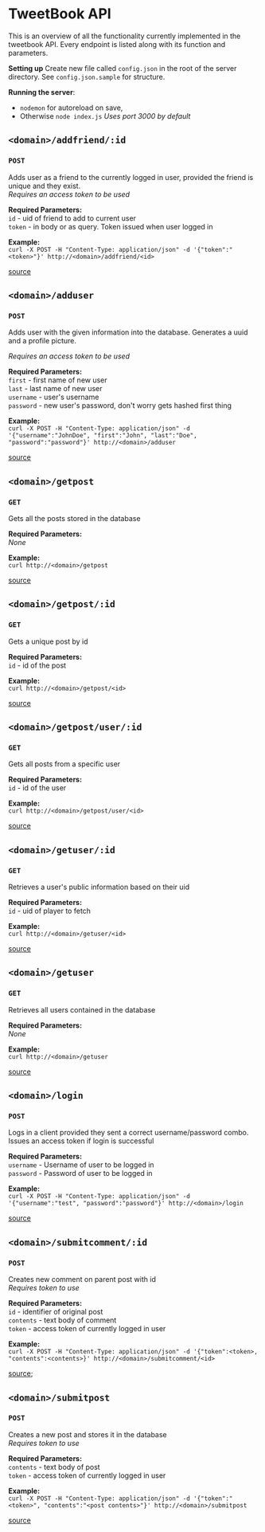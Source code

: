 # TweetBook API
This is an overview of all the functionality currently implemented in the tweetbook API. Every endpoint is listed along with its function and parameters.

**Setting up**
Create new file called `config.json` in the root of the server directory. See `config.json.sample` for structure.

**Running the server**: 
- `nodemon` for autoreload on save, 
- Otherwise `node index.js`
_Uses port 3000 by default_

## `<domain>/addfriend/:id`
### `POST`
Adds user as a friend to the currently logged in user, provided the friend is unique and they exist.\
_Requires an access token to be used_

**Required Parameters:**\
`id`        - uid of friend to add to current user\
`token`     - in body or as query. Token issued when user logged in

**Example:**\
`curl -X POST -H "Content-Type: application/json" -d '{"token":"<token>"}' http://<domain>/addfriend/<id>`

[source](routes/addfriend.js)

## `<domain>/adduser`
### `POST`
Adds user with the given information into the database. Generates a uuid and a profile picture.

_Requires an access token to be used_

**Required Parameters:**\
`first`     - first name of new user\
`last`      - last name of new user\
`username`  - user's username\
`password`  - new user's password, don't worry gets hashed first thing

**Example:**\
`curl -X POST -H "Content-Type: application/json" -d '{"username":"JohnDoe", "first":"John", "last":"Doe", "password":"password"}' http://<domain>/adduser`

[source](routes/adduser.js)

## `<domain>/getpost`
### `GET`
Gets all the posts stored in the database

**Required Parameters:**\
_None_

**Example:**\
`curl http://<domain>/getpost`

[source](routes/getpost.js)

## `<domain>/getpost/:id`
### `GET`
Gets a unique post by id

**Required Parameters:**\
`id`        - id of the post

**Example:**\
`curl http://<domain>/getpost/<id>`

[source](routes/getpost.js)

## `<domain>/getpost/user/:id`
### `GET`
Gets all posts from a specific user

**Required Parameters:**\
`id`        - id of the user

**Example:**\
 `curl http://<domain>/getpost/user/<id>`

[source](routes/getpost.js)

## `<domain>/getuser/:id`
### `GET`
Retrieves a user's public information based on their uid

**Required Parameters:**\
`id`        - uid of player to fetch

**Example:**\
`curl http://<domain>/getuser/<id>`

[source](routes/getuser.js)

## `<domain>/getuser`
### `GET`
Retrieves all users contained in the database

**Required Parameters:**\
_None_

**Example:**\
`curl http://<domain>/getuser`

[source](routes/getuser.js)

## `<domain>/login`
### `POST`
Logs in a client provided they sent a correct username/password combo. Issues an access token if login is successful

**Required Parameters:**\
`username`  - Username of user to be logged in\
`password`  - Password of user to be logged in

**Example:**\
`curl -X POST -H "Content-Type: application/json" -d '{"username":"test", "password":"password"}' http://<domain>/login`

[source](routes/login.js)

## `<domain>/submitcomment/:id`
### `POST`
Creates new comment on parent post with id\
_Requires token to use_

**Required Parameters:**\
`id`        - identifier of original post\
`contents`  - text body of comment\
`token`     - access token of currently logged in user

**Example:**\
 `curl -X POST -H "Content-Type: application/json" -d '{"token":<token>, "contents":<contents>}' http://<domain>/submitcomment/<id>`

 [source](routes/submitcomment.js);

## `<domain>/submitpost`
### `POST`
Creates a new post and stores it in the database\
_Requires token to use_

**Required Parameters:**\
`contents`  - text body of post\
`token`     - access token of currently logged in user

**Example:**\
`curl -X POST -H "Content-Type: application/json" -d '{"token":"<token>", "contents":"<post contents>"}' http://<domain>/submitpost`

[source](routes/submitpost.js)